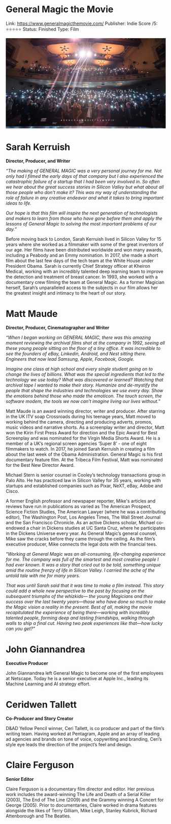 # General Magic the Movie

Link: https://www.generalmagicthemovie.com/
Publisher: Indie
Score /5: ⭐️⭐️⭐️⭐️⭐️
Status: Finished
Type: Film

![General%20Ma%20d15e7/GeneralMagicSiliconValleyPremiere_StandingOvation_Credit_MattMaude.png](General%20Ma%20d15e7/GeneralMagicSiliconValleyPremiere_StandingOvation_Credit_MattMaude.png)

# **Sarah Kerruish**

**Director, Producer, and Writer**

*“The making of GENERAL MAGIC was a very personal journey for me. Not only had I filmed the early days of that company but I also experienced the catastrophic failure of a startup that I had been very involved in. So often we hear about the great success stories in Silicon Valley but what about all those people who don't make it? This was my way of understanding the role of failure in any creative endeavor and what it takes to bring important ideas to life.*

*Our hope is that this film will inspire the next generation of technologists and makers to learn from those who have gone before them and apply the lessons of General Magic to solving the most important problems of our day.”*

Before moving back to London, Sarah Kerruish lived in Silicon Valley for 15 years where she worked as a filmmaker with some of the great inventors of our age. Her films have been distributed worldwide and won many awards, including a Peabody and an Emmy nomination. In 2017, she made a short film about the last few days of the tech team at the White House under President Obama. Sarah is currently Chief Strategy officer at Kheiron Medical, working with an incredibly talented deep learning team to improve the detection and treatment of breast cancer. In 1993, she worked with a documentary crew filming the team at General Magic. As a former Magician herself, Sarah’s unparalleled access to the subjects in our film allows her the greatest insight and intimacy to the heart of our story.

# **Matt Maude**

**Director, Producer, Cinematographer and Writer**

*“When I began working on GENERAL MAGIC, there was this amazing moment reviewing the archival films shot at the company in 1992, seeing all these young people sitting on the floor of a tiny office. It was incredible to see the founders of eBay, Linkedin, Android, and Nest sitting there. Engineers that now lead Samsung, Apple, Facebook, Google.*

*Imagine one class at high school and every single student going on to change the lives of billions. What was the special ingredients that led to the technology we use today? What was discovered or learned? Watching that archival tape I wanted to make their story. Humanize and de-mystify the people that shape the industries and technologies we use every day. Show the emotions behind those who made the emoticon. The touch screen, the software modem, the tools we now can’t imagine living our lives without.”*

Matt Maude is an award winning director, writer and producer. After starring in the UK ITV soap Crossroads during his teenage years, Matt moved to working behind the camera, directing and producing adverts, promos, music videos and narrative shorts. As a screenplay writer and director, Matt won the Kirin First Press Award for direction and the Epic Award for Best Screenplay and was nominated for the Virgin Media Shorts Award. He is a member of a UK’s regional screen agencies ‘Super 8’ - one of eight filmmakers to watch. In 2017, he joined Sarah Kerruish in creating a film about the last week of the Obama Administration. General Magic is his first documentary feature film. At the Tribeca Film Festival, Matt was nominated for the Best New Director Award.

Michael Stern is senior counsel in Cooley’s technology transactions group in Palo Alto. He has practiced law in Silicon Valley for 35 years, working with startups and established companies such as Pixar, NeXT, eBay, Adobe and Cisco.

A former English professor and newspaper reporter, Mike's articles and reviews have run in publications as varied as The American Prospect, Science Fiction Studies, The American Lawyer (where he was a contributing editor), The Washington Post, Los Angeles Times, The Wall Street Journal and the San Francisco Chronicle. As an active Dickens scholar, Michael co-endowed a chair in Dickens studies at UC Santa Cruz, where he participates in the Dickens Universe every year. As General Magic’s general counsel, Mike saw the cracks before they came through the ceiling. As the film’s executive producer, Mike connects the legal dots with the financial tees.

*"Working at General Magic was an all-consuming, life-changing experience for me. The company was full of the smartest and most creative people I had ever known. It was a story that cried out to be told, something unique amid the routine frenzy of life in Silicon Valley. I carried the ache of the untold tale with me for many years.*

*That was until Sarah said that it was time to make a film instead. This story could add a whole new perspective to the past by focusing on the subsequent triumphs of the whizkids— the young Magicians and their success over the last twenty years—those who have done so much to make the Magic vision a reality in the present.
Best of all, making the movie recapitulated the experience of being there—working with incredibly talented people, forming deep and lasting friendships, walking through walls to ship a final cut. Having two peak experiences like that—how lucky can you get?"*

# **John Giannandrea**

**Executive Producer**

John Giannandrea left General Magic to become one of the first employees at Netscape. Today he is a senior executive at Apple Inc., leading its Machine Learning and AI strategy effort.

# **Ceridwen Tallett**

**Co-Producer and Story Creator**

D&AD Yellow Pencil winner, Ceri Tallett, is co producer and part of the film’s writing team. Having worked at Pentagram, Apple and an array of leading ad agencies and brands on tone of voice, copywriting and branding, Ceri’s style eye leads the direction of the project’s feel and design.

# **Claire Ferguson**

**Senior Editor**

Claire Ferguson is a documentary film director and editor. Her previous work includes the award-winning The Life and Death of a Serial Killer (2003), The End of The Line (2009) and the Grammy winning A Concert for George (2005). Prior to documentaries, Claire worked in drama features alongside the likes of Terry Gilliam, Mike Leigh, Stanley Kubrick, Richard Attenborough and The Beatles.